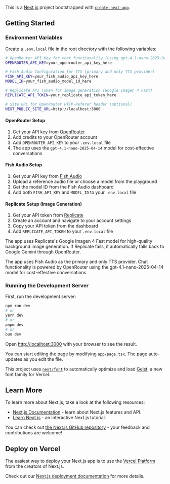 This is a [Next.js](https://nextjs.org) project bootstrapped with [`create-next-app`](https://nextjs.org/docs/app/api-reference/cli/create-next-app).

## Getting Started

### Environment Variables

Create a `.env.local` file in the root directory with the following variables:

```bash
# OpenRouter API Key for chat functionality (using gpt-4.1-nano-2025-04-14)
OPENROUTER_API_KEY=your_openrouter_api_key_here

# Fish Audio Configuration for TTS (primary and only TTS provider)
FISH_API_KEY=your_fish_audio_api_key_here
MODEL_ID=your_fish_audio_model_id_here

# Replicate API Token for image generation (Google Imagen 4 Fast)
REPLICATE_API_TOKEN=your_replicate_api_token_here

# Site URL for OpenRouter HTTP-Referer header (optional)
NEXT_PUBLIC_SITE_URL=http://localhost:3000
```

#### OpenRouter Setup

1. Get your API key from [OpenRouter](https://openrouter.ai/)
2. Add credits to your OpenRouter account
3. Add `OPENROUTER_API_KEY` to your `.env.local` file
4. The app uses the `gpt-4.1-nano-2025-04-14` model for cost-effective conversations

#### Fish Audio Setup

1. Get your API key from [Fish Audio](https://fish.audio/)
2. Upload a reference audio file or choose a model from the playground
3. Get the model ID from the Fish Audio dashboard
4. Add both `FISH_API_KEY` and `MODEL_ID` to your `.env.local` file

#### Replicate Setup (Image Generation)

1. Get your API token from [Replicate](https://replicate.com/)
2. Create an account and navigate to your account settings
3. Copy your API token from the dashboard
4. Add `REPLICATE_API_TOKEN` to your `.env.local` file

The app uses Replicate's Google Imagen 4 Fast model for high-quality background image generation. If Replicate fails, it automatically falls back to Google Gemini through OpenRouter.

The app uses Fish Audio as the primary and only TTS provider. Chat functionality is powered by OpenRouter using the gpt-4.1-nano-2025-04-14 model for cost-effective conversations.

### Running the Development Server

First, run the development server:

```bash
npm run dev
# or
yarn dev
# or
pnpm dev
# or
bun dev
```

Open [http://localhost:3000](http://localhost:3000) with your browser to see the result.

You can start editing the page by modifying `app/page.tsx`. The page auto-updates as you edit the file.

This project uses [`next/font`](https://nextjs.org/docs/app/building-your-application/optimizing/fonts) to automatically optimize and load [Geist](https://vercel.com/font), a new font family for Vercel.

## Learn More

To learn more about Next.js, take a look at the following resources:

- [Next.js Documentation](https://nextjs.org/docs) - learn about Next.js features and API.
- [Learn Next.js](https://nextjs.org/learn) - an interactive Next.js tutorial.

You can check out [the Next.js GitHub repository](https://github.com/vercel/next.js) - your feedback and contributions are welcome!

## Deploy on Vercel

The easiest way to deploy your Next.js app is to use the [Vercel Platform](https://vercel.com/new?utm_medium=default-template&filter=next.js&utm_source=create-next-app&utm_campaign=create-next-app-readme) from the creators of Next.js.

Check out our [Next.js deployment documentation](https://nextjs.org/docs/app/building-your-application/deploying) for more details.

